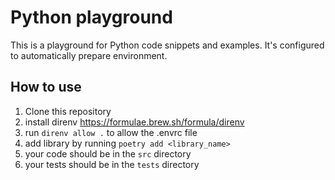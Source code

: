 # Python playground
This is a playground for Python code snippets and examples.
It's configured to automatically prepare environment.

## How to use
1. Clone this repository
2. install direnv https://formulae.brew.sh/formula/direnv
3. run `direnv allow .` to allow the .envrc file
4. add library by running `poetry add <library_name>`
5. your code should be in the `src` directory
6. your tests should be in the `tests` directory
